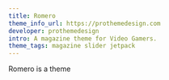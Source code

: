 ```yaml
---
title: Romero
theme_info_url: https://prothemedesign.com
developer: prothemedesign
intro: A magazine theme for Video Gamers.
theme_tags: magazine slider jetpack
---
```

Romero is a theme
